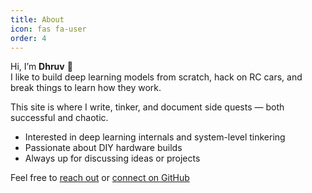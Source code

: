 ```yaml
---
title: About
icon: fas fa-user
order: 4
---
```


Hi, I’m **Dhruv** 👋  
I like to build deep learning models from scratch, hack on RC cars, and break things to learn how they work.

This site is where I write, tinker, and document side quests — both successful and chaotic.

- Interested in deep learning internals and system-level tinkering
- Passionate about DIY hardware builds
- Always up for discussing ideas or projects

Feel free to [reach out](mailto:dhruvn853@gmail.com) or [connect on GitHub](https://github.com/Dristro)
